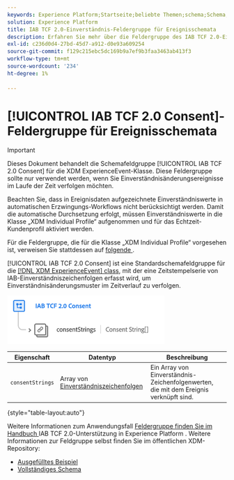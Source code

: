 ```yaml
---
keywords: Experience Platform;Startseite;beliebte Themen;schema;Schema;XDM;ExperienceEvent;Felder;Schemata;Schemata;Schemadesign;Feldergruppe;Feldergruppe;iab;tcf;Zustimmung;
solution: Experience Platform
title: IAB TCF 2.0-Einverständnis-Feldergruppe für Ereignisschemata
description: Erfahren Sie mehr über die Feldergruppe des IAB TCF 2.0-Einverständnisschemas für die XDM ExperienceEvent-Klasse.
exl-id: c236d0d4-27bd-45d7-a912-d0e93a609254
source-git-commit: f129c215ebc5dc169b9a7ef9b3faa3463ab413f3
workflow-type: tm+mt
source-wordcount: '234'
ht-degree: 1%

---
```


# [!UICONTROL IAB TCF 2.0 Consent]-Feldergruppe für Ereignisschemata

>[!IMPORTANT]
>
>Dieses Dokument behandelt die Schemafeldgruppe [!UICONTROL IAB TCF 2.0 Consent] für die XDM ExperienceEvent-Klasse. Diese Feldergruppe sollte nur verwendet werden, wenn Sie Einverständnisänderungsereignisse im Laufe der Zeit verfolgen möchten.
>
>Beachten Sie, dass in Ereignisdaten aufgezeichnete Einverständniswerte in automatischen Erzwingungs-Workflows nicht berücksichtigt werden. Damit die automatische Durchsetzung erfolgt, müssen Einverständniswerte in die Klasse „XDM Individual Profile“ aufgenommen und für das Echtzeit-Kundenprofil aktiviert werden.
>
>Für die Feldergruppe, die für die Klasse „XDM Individual Profile“ vorgesehen ist, verweisen Sie stattdessen auf [ folgende ](../profile/iab.md).

[!UICONTROL IAB TCF 2.0 Consent] ist eine Standardschemafeldgruppe für die [[!DNL XDM ExperienceEvent] class](../../classes/experienceevent.md), mit der eine Zeitstempelserie von IAB-Einverständniszeichenfolgen erfasst wird, um Einverständnisänderungsmuster im Zeitverlauf zu verfolgen.

![](../../images/field-groups/iab-event.png)

| Eigenschaft | Datentyp | Beschreibung |
| --- | --- | --- |
| `consentStrings` | Array von [Einverständniszeichenfolgen](../../data-types/consent-string.md) | Ein Array von Einverständnis-Zeichenfolgenwerten, die mit dem Ereignis verknüpft sind. |

{style="table-layout:auto"}

Weitere Informationen zum Anwendungsfall [ Feldergruppe finden Sie im Handbuch ](../../../landing/governance-privacy-security/consent/iab/overview.md) IAB TCF 2.0-Unterstützung in Experience Platform . Weitere Informationen zur Feldgruppe selbst finden Sie im öffentlichen XDM-Repository:

* [Ausgefülltes Beispiel](https://github.com/adobe/xdm/blob/master/components/fieldgroups/experience-event/experienceevent-privacy.example.1.json)
* [Vollständiges Schema](https://github.com/adobe/xdm/blob/master/components/fieldgroups/experience-event/experienceevent-privacy.schema.json)
